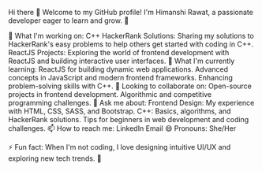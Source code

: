 Hi there 👋
Welcome to my GitHub profile! I'm Himanshi Rawat, a passionate developer eager to learn and grow. 🌱

🔭 What I'm working on:
C++ HackerRank Solutions: Sharing my solutions to HackerRank's easy problems to help others get started with coding in C++.
ReactJS Projects: Exploring the world of frontend development with ReactJS and building interactive user interfaces.
🌱 What I'm currently learning:
ReactJS for building dynamic web applications.
Advanced concepts in JavaScript and modern frontend frameworks.
Enhancing problem-solving skills with C++.
👯 Looking to collaborate on:
Open-source projects in frontend development.
Algorithmic and competitive programming challenges.
💬 Ask me about:
Frontend Design: My experience with HTML, CSS, SASS, and Bootstrap.
C++: Basics, algorithms, and HackerRank solutions.
Tips for beginners in web development and coding challenges.
📫 How to reach me:
LinkedIn
Email
😄 Pronouns:
She/Her

⚡ Fun fact:
When I'm not coding, I love designing intuitive UI/UX and exploring new tech trends. 🚀

